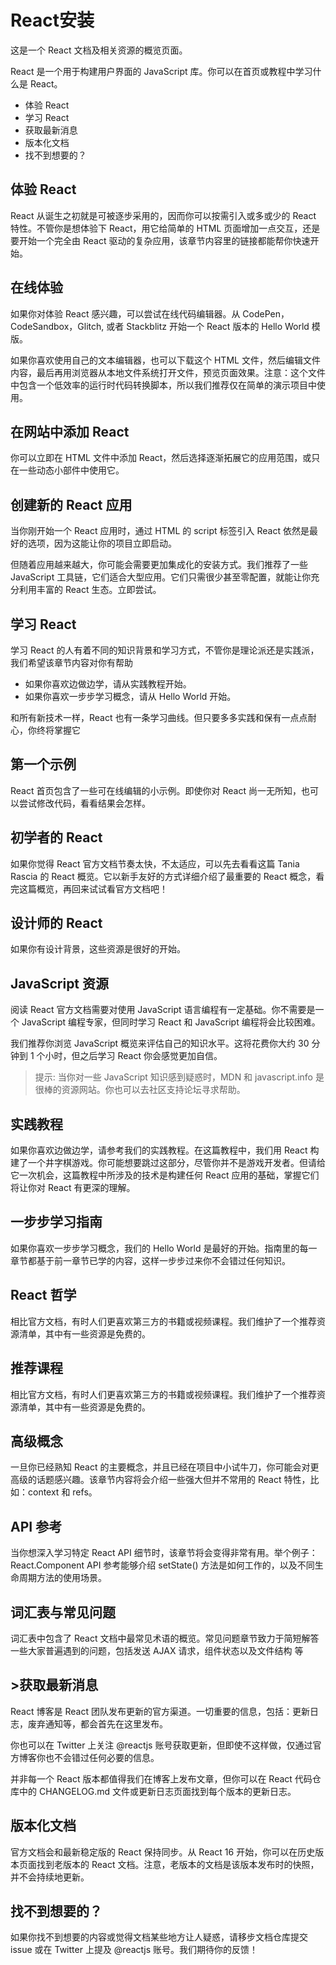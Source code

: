 # React安装

这是一个 React 文档及相关资源的概览页面。

React 是一个用于构建用户界面的 JavaScript 库。你可以在首页或教程中学习什么是 React。

- 体验 React
- 学习 React
- 获取最新消息
- 版本化文档
- 找不到想要的？

## 体验 React

React 从诞生之初就是可被逐步采用的，因而你可以按需引入或多或少的 React 特性。不管你是想体验下 React，用它给简单的 HTML 页面增加一点交互，还是要开始一个完全由 React 驱动的复杂应用，该章节内容里的链接都能帮你快速开始。

## 在线体验

如果你对体验 React 感兴趣，可以尝试在线代码编辑器。从 CodePen，CodeSandbox，Glitch, 或者 Stackblitz 开始一个 React 版本的 Hello World 模版。

如果你喜欢使用自己的文本编辑器，也可以下载这个 HTML 文件，然后编辑文件内容，最后再用浏览器从本地文件系统打开文件，预览页面效果。注意：这个文件中包含一个低效率的运行时代码转换脚本，所以我们推荐仅在简单的演示项目中使用。

## 在网站中添加 React

你可以立即在 HTML 文件中添加 React，然后选择逐渐拓展它的应用范围，或只在一些动态小部件中使用它。

## 创建新的 React 应用

当你刚开始一个 React 应用时，通过 HTML 的 script 标签引入 React 依然是最好的选项，因为这能让你的项目立即启动。

但随着应用越来越大，你可能会需要更加集成化的安装方式。我们推荐了一些 JavaScript 工具链，它们适合大型应用。它们只需很少甚至零配置，就能让你充分利用丰富的 React 生态。立即尝试。

## 学习 React

学习 React 的人有着不同的知识背景和学习方式，不管你是理论派还是实践派，我们希望该章节内容对你有帮助

- 如果你喜欢边做边学，请从实践教程开始。
- 如果你喜欢一步步学习概念，请从 Hello World 开始。

和所有新技术一样，React 也有一条学习曲线。但只要多多实践和保有一点点耐心，你终将掌握它

## 第一个示例

React 首页包含了一些可在线编辑的小示例。即使你对 React 尚一无所知，也可以尝试修改代码，看看结果会怎样。

## 初学者的 React

如果你觉得 React 官方文档节奏太快，不太适应，可以先去看看这篇 Tania Rascia 的 React 概览。它以新手友好的方式详细介绍了最重要的 React 概念，看完这篇概览，再回来试试看官方文档吧！

## 设计师的 React

如果你有设计背景，这些资源是很好的开始。

## JavaScript 资源

阅读 React 官方文档需要对使用 JavaScript 语言编程有一定基础。你不需要是一个 JavaScript 编程专家，但同时学习 React 和 JavaScript 编程将会比较困难。

我们推荐你浏览 JavaScript 概览来评估自己的知识水平。这将花费你大约 30 分钟到 1 个小时，但之后学习 React 你会感觉更加自信。

>提示:
当你对一些 JavaScript 知识感到疑惑时，MDN 和 javascript.info 是很棒的资源网站。你也可以去社区支持论坛寻求帮助。

## 实践教程

如果你喜欢边做边学，请参考我们的实践教程。在这篇教程中，我们用 React 构建了一个井字棋游戏。你可能想要跳过这部分，尽管你并不是游戏开发者。但请给它一次机会，这篇教程中所涉及的技术是构建任何 React 应用的基础，掌握它们将让你对 React 有更深的理解。

## 一步步学习指南

如果你喜欢一步步学习概念，我们的 Hello World 是最好的开始。指南里的每一章节都基于前一章节已学的内容，这样一步步过来你不会错过任何知识。

## React 哲学

相比官方文档，有时人们更喜欢第三方的书籍或视频课程。我们维护了一个推荐资源清单，其中有一些资源是免费的。

## 推荐课程

相比官方文档，有时人们更喜欢第三方的书籍或视频课程。我们维护了一个推荐资源清单，其中有一些资源是免费的。

## 高级概念

一旦你已经熟知 React 的主要概念，并且已经在项目中小试牛刀，你可能会对更高级的话题感兴趣。该章节内容将会介绍一些强大但并不常用的 React 特性，比如：context 和 refs。

## API 参考

当你想深入学习特定 React API 细节时，该章节将会变得非常有用。举个例子：React.Component API 参考能够介绍 setState() 方法是如何工作的，以及不同生命周期方法的使用场景。

## 词汇表与常见问题

词汇表中包含了 React 文档中最常见术语的概览。常见问题章节致力于简短解答一些大家普遍遇到的问题，包括发送 AJAX 请求，组件状态以及文件结构 等

## >获取最新消息

React 博客是 React 团队发布更新的官方渠道。一切重要的信息，包括：更新日志，废弃通知等，都会首先在这里发布。

你也可以在 Twitter 上关注 @reactjs 账号获取更新，但即使不这样做，仅通过官方博客你也不会错过任何必要的信息。

并非每一个 React 版本都值得我们在博客上发布文章，但你可以在 React 代码仓库中的 CHANGELOG.md 文件或更新日志页面找到每个版本的更新日志。

## 版本化文档

官方文档会和最新稳定版的 React 保持同步。从 React 16 开始，你可以在历史版本页面找到老版本的 React 文档。注意，老版本的文档是该版本发布时的快照，并不会持续地更新。

## 找不到想要的？

如果你找不到想要的内容或觉得文档某些地方让人疑惑，请移步文档仓库提交 issue 或在 Twitter 上提及 @reactjs 账号。我们期待你的反馈！